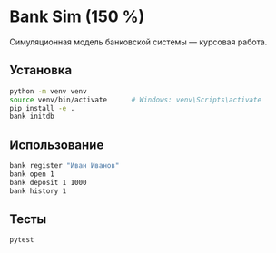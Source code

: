 
# Bank Sim (150 %)

Симуляционная модель банковской системы — курсовая работа.

## Установка

```bash
python -m venv venv
source venv/bin/activate      # Windows: venv\Scripts\activate
pip install -e .
bank initdb
```

## Использование

```bash
bank register "Иван Иванов"
bank open 1
bank deposit 1 1000
bank history 1
```

## Тесты

```bash
pytest
```
